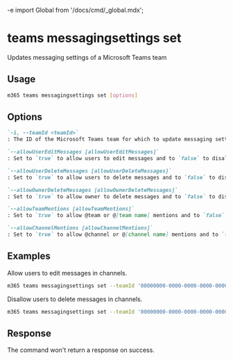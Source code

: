 -e <!-- DISCLAIMER: All secrets, passwords, and sensitive values in this document are examples only and not real credentials. -->
import Global from '/docs/cmd/_global.mdx';

# teams messagingsettings set

Updates messaging settings of a Microsoft Teams team

## Usage

```sh
m365 teams messagingsettings set [options]
```

## Options

```md definition-list
`-i, --teamId <teamId>`
: The ID of the Microsoft Teams team for which to update messaging settings.

`--allowUserEditMessages [allowUserEditMessages]`
: Set to `true` to allow users to edit messages and to `false` to disallow it.

`--allowUserDeleteMessages [allowUserDeleteMessages]`
: Set to `true` to allow users to delete messages and to `false` to disallow it.

`--allowOwnerDeleteMessages [allowOwnerDeleteMessages]`
: Set to `true` to allow owner to delete messages and to `false` to disallow it.

`--allowTeamMentions [allowTeamMentions]`
: Set to `true` to allow @team or @[team name] mentions and to `false` to disallow it.

`--allowChannelMentions [allowChannelMentions]`
: Set to `true` to allow @channel or @[channel name] mentions and to `false` to disallow it.
```

<Global />

## Examples

Allow users to edit messages in channels.

```sh
m365 teams messagingsettings set --teamId '00000000-0000-0000-0000-000000000000' --allowUserEditMessages true
```

Disallow users to delete messages in channels.

```sh
m365 teams messagingsettings set --teamId '00000000-0000-0000-0000-000000000000' --allowUserDeleteMessages false
```

## Response

The command won't return a response on success.
